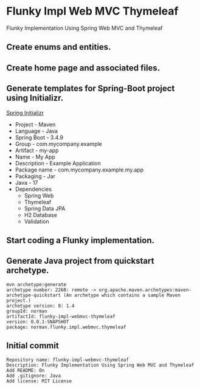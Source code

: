 # Flunky Impl Web MVC Thymeleaf
Flunky Implementation Using Spring Web MVC and Thymeleaf

## Create enums and entities.

## Create home page and associated files.

## Generate templates for Spring-Boot project using Initializr.

[Spring Initializr](https://start.spring.io/)

* Project - Maven
* Language - Java
* Spring Boot - 3.4.9
* Group - com.mycompany.example
* Artifact - my-app
* Name - My App
* Description - Example Application
* Package name - com.mycompany.example.my.app
* Packaging - Jar
* Java - 17
* Dependencies
    * Spring Web
    * Thymeleaf
    * Spring Data JPA
    * H2 Database
    * Validation

## Start coding a Flunky implementation.

## Generate Java project from quickstart archetype.
    mvn archetype:generate
    archetype number: 2268: remote -> org.apache.maven.archetypes:maven-archetype-quickstart (An archetype which contains a sample Maven project.)
    archetype version: 8: 1.4
    groupId: norman
    artifactId: flunky-impl-webmvc-thymeleaf
    version: 0.0.1-SNAPSHOT
    package: norman.flunky.impl.webmvc.thymeleaf

## Initial commit
    Repository name: flunky-impl-webmvc-thymeleaf
    Description: Flunky Implementation Using Spring Web MVC and Thymeleaf
    Add README: On
    Add .gitignore: Java
    Add license: MIT License
